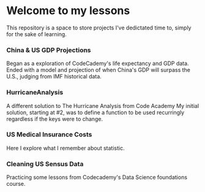 # Welcome to my lessons
This repository is a space to store projects I've dedictated time to, simply for the sake of learning. 

### China & US GDP Projections
Began as a exploration of CodeCademy's life expectancy and GDP data. Ended with a model and projection of when China's GDP will surpass the U.S., judging from IMF historical data.

### HurricaneAnalysis
A different solution to The Hurricane Analysis from Code Academy
My initial solution, starting at #2, was to define a function to be used recurringly regardless if the keys were to change. 

### US Medical Insurance Costs
Here I explore what I remember about statistic. 

### Cleaning US Sensus Data
Practicing some lessons from Codecademy's Data Science foundations course. 
